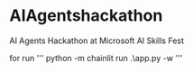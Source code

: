 # AIAgentshackathon
AI Agents Hackathon at Microsoft AI Skills Fest



for run 
'''
python -m chainlit run .\app.py -w
'''
